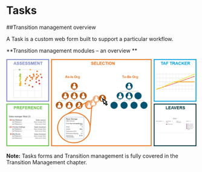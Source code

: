 # Tasks

##Transition management overview

A Task is a custom web form built to support a particular workflow.

**Transition management modules – an overview **

![](6A-016.transitionmanagement.png)

**Note:** Tasks forms and Transition management is fully covered in the Transition Management chapter. 